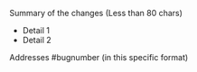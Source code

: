 Summary of the changes (Less than 80 chars)

- Detail 1
- Detail 2

Addresses #bugnumber (in this specific format)